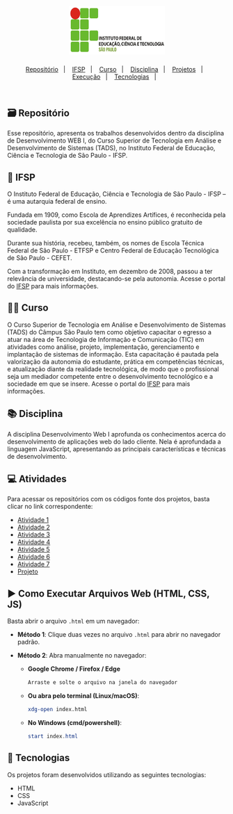  <h1 align="center">
  <a href="https://spo.ifsp.edu.br/">
     <img alt="Logo IFSP" title="Logo IFSP" src="https://github.com/Karimangfn/Karimangfn/blob/main/Images/logoIFSP.png" width="220px"/>
  </a>
 </h1>

<p align="center">
  <a href="#">Repositório</a>&nbsp;&nbsp;&nbsp;|&nbsp;&nbsp;&nbsp;
  <a href="#-ifsp">IFSP</a>&nbsp;&nbsp;&nbsp;|&nbsp;&nbsp;&nbsp;
  <a href="#-curso">Curso</a>&nbsp;&nbsp;&nbsp;|&nbsp;&nbsp;&nbsp;
  <a href="#-disciplina">Disciplina</a>&nbsp;&nbsp;&nbsp;|&nbsp;&nbsp;&nbsp;
  <a href="#-projetos">Projetos</a>&nbsp;&nbsp;&nbsp;|&nbsp;&nbsp;&nbsp;
  <a href="#%EF%B8%8F-como-executar-arquivos-web-html-css-js">Execução</a>&nbsp;&nbsp;&nbsp;|&nbsp;&nbsp;&nbsp;
  <a href="#-tecnologias">Tecnologias</a>&nbsp;&nbsp;&nbsp;|&nbsp;&nbsp;&nbsp;
 </p>
 
 <br>

## 🗃️ Repositório

Esse repositório, apresenta os trabalhos desenvolvidos dentro da disciplina de Desenvolvimento WEB I, do Curso Superior de Tecnologia em Análise e Desenvolvimento de Sistemas (TADS), no Instituto Federal de Educação, Ciência e Tecnologia de São Paulo - IFSP.

## 🏫 IFSP

O Instituto Federal de Educação, Ciência e Tecnologia de São Paulo - IFSP – é uma autarquia federal de ensino.

Fundada em 1909, como Escola de Aprendizes Artífices, é reconhecida pela sociedade paulista por sua excelência no ensino público gratuito de qualidade.

Durante sua história, recebeu, também, os nomes de Escola Técnica Federal de São Paulo - ETFSP e Centro Federal de Educação Tecnológica de São Paulo - CEFET. 

Com a transformação em Instituto, em dezembro de 2008, passou a ter relevância de universidade, destacando-se pela autonomia. Acesse o portal do [IFSP](https://spo.ifsp.edu.br/) para mais informações.

## 👨‍💻 Curso

O Curso Superior de Tecnologia em Análise e Desenvolvimento de Sistemas (TADS) do Câmpus São Paulo tem como objetivo capacitar o egresso a atuar na área de Tecnologia de Informação e Comunicação (TIC) em atividades como análise, projeto, implementação, gerenciamento e implantação de sistemas de informação. Esta capacitação é pautada pela valorização da autonomia do estudante, prática em competências técnicas, e atualização diante da realidade tecnológica, de modo que o profissional seja um mediador competente entre o desenvolvimento tecnológico e a sociedade em que se insere. Acesse o portal do [IFSP](https://spo.ifsp.edu.br/tads) para mais informações.

## 📚 Disciplina

A disciplina Desenvolvimento Web I aprofunda os conhecimentos acerca do desenvolvimento de aplicações web do lado cliente. Nela é aprofundada a linguagem JavaScript, apresentando as principais características e técnicas de desenvolvimento.

## 💻 Atividades

Para acessar os repositórios com os códigos fonte dos projetos, basta clicar no link correspondente:

- [Atividade 1](https://github.com/Karimangfn/Desenvolvimento-Web-I-IFSP/tree/main/Atividades/Atividade%201)
- [Atividade 2](https://github.com/Karimangfn/Desenvolvimento-Web-I-IFSP/tree/main/Atividades/Atividade%202)
- [Atividade 3](https://github.com/Karimangfn/Desenvolvimento-Web-I-IFSP/tree/main/Atividades/Atividade%203)
- [Atividade 4](https://github.com/Karimangfn/Desenvolvimento-Web-I-IFSP/tree/main/Atividades/Atividade%204)
- [Atividade 5](https://github.com/Karimangfn/Desenvolvimento-Web-I-IFSP/tree/main/Atividades/Atividade%205)
- [Atividade 6](https://github.com/Karimangfn/Desenvolvimento-Web-I-IFSP/tree/main/Atividades/Atividade%206)
- [Atividade 7](https://github.com/Karimangfn/Desenvolvimento-Web-I-IFSP/tree/main/Atividades/Atividade%207)
- [Projeto](https://github.com/Karimangfn/Desenvolvimento-Web-I-IFSP/tree/main/Projeto)
</p>

## ▶️ Como Executar Arquivos Web (HTML, CSS, JS)

Basta abrir o arquivo `.html` em um navegador:  
- **Método 1**: Clique duas vezes no arquivo `.html` para abrir no navegador padrão.  

- **Método 2**: Abra manualmente no navegador:  
  - **Google Chrome / Firefox / Edge**  
    ```bash
    Arraste e solte o arquivo na janela do navegador
    ```
  - **Ou abra pelo terminal (Linux/macOS)**:  
    ```bash
    xdg-open index.html
    ```
  - **No Windows (cmd/powershell)**:  
    ```powershell
    start index.html
    ```
    
## 🚀 Tecnologias

Os projetos foram desenvolvidos utilizando as seguintes tecnologias:

- HTML
- CSS
- JavaScript
